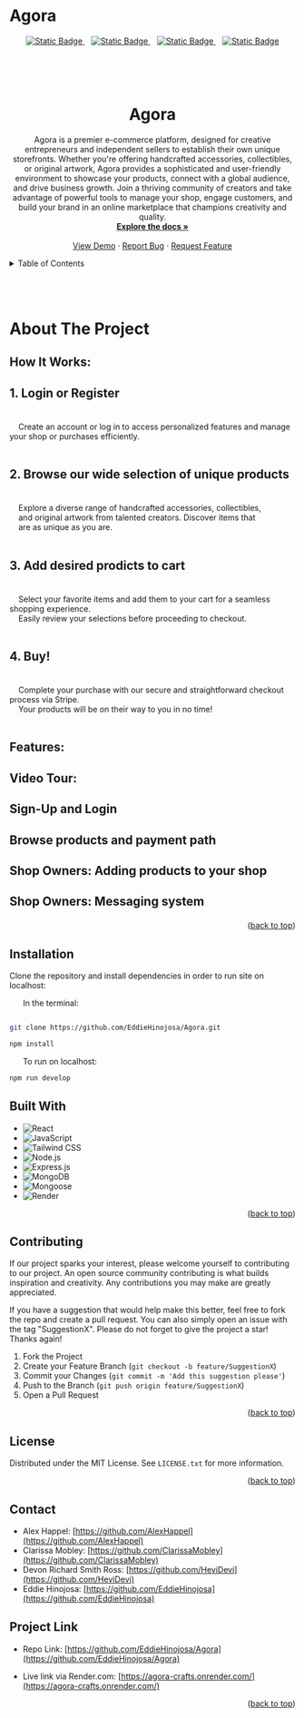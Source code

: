 # Agora

<div align="center">

  <a  href="https://github.com/EddieHinojosa/Agora/graphs/contributors">![Static Badge](https://img.shields.io/badge/Contributors-4-green)
  </a>
  &nbsp;&nbsp;
  <a href="https://github.com/EddieHinojosa/Agora/forks">![Static Badge](https://img.shields.io/badge/Forks-lightgreen)
  </a>
  &nbsp;&nbsp;
  <a href="https://github.com/EddieHinojosa/Agora/blob/main/LICENSE">![Static Badge](https://img.shields.io/badge/License-MIT-blue)
  </a>
  &nbsp;&nbsp;
  <a href="https://github.com/EddieHinojosa/Agora/issues/new?labels=bug&template=bug-report---.md">![Static Badge](https://img.shields.io/badge/Report_Bug-red)
  </a>
  
</div>

<br>
<br>
<br>


<div align="center">
  <a href="https://github.com/EddieHinojosa/Agora">
    <div align="center">

<!--  logo image -->

</div>
  </a>

  <h1 align="center">Agora</h1>

  <p align="center">
    Agora is a premier e-commerce platform, designed for creative entrepreneurs and independent sellers to establish their own unique storefronts. Whether you're offering handcrafted accessories, collectibles, or original artwork, Agora provides a sophisticated and user-friendly environment to showcase your products, connect with a global audience, and drive business growth. Join a thriving community of creators and take advantage of powerful tools to manage your shop, engage customers, and build your brand in an online marketplace that champions creativity and quality.
    <br />
    <a href="https://github.com/EddieHinojosa/Agora"><strong>Explore the docs »</strong></a>
    <br />
    <br />
    <a href="https://github.com/EddieHinojosa/Agora/">View Demo</a>
    ·
    <a href="https://github.com/EddieHinojosa/Agora/issues/new?labels=bug&template=bug-report---.md">Report Bug</a>
    ·
    <a href="https://github.com/EddieHinojosa/Agora/issues/new?labels=enhancement&template=feature-request---.md">Request Feature</a>
  </p>
</div>



<!-- TABLE OF CONTENTS -->
<details>
  <summary>Table of Contents</summary>
  <ol>
    <li>
      <a href="#about-the-project">About The Project</a>
      <ul>
        <li><a href="#how-it-works">How It Works</a></li>
        <li><a href="#features">Features</a></li>
        <li><a href="#video-tour">Video Tour</a></li>
        <li><a href="#installation">Installation</a></li>
      </ul>
    <li><a href="#contributing">Contributing</a></li>
    <li><a href="#license">License</a></li>
    <li><a href="#contact">Contact</a></li>
    <li><a href="#project-links">Project Links</a></li>
    <li><a href="#acknowledgments">Acknowledgments</a></li>
  </ol>
</details>

<br>
<br>
<br>


<!-- ABOUT THE PROJECT -->
# About The Project





## How It Works:

<h3 style="font-size: 1.5em;">1. Login or Register </h3>
  <p style="text-indent: 2em; white-space: pre-wrap;">
    Create an account or log in to access personalized features and manage your shop or purchases efficiently.
  </p>
<h3 style="font-size: 1.5em;">2. Browse our wide selection of unique products</h3> 
  <p style="text-indent: 2em; white-space: pre-wrap;">
    Explore a diverse range of handcrafted accessories, collectibles, 
    and original artwork from talented creators. Discover items that 
    are as unique as you are.
  </p>
<h3 style="font-size: 1.5em;">3. Add desired prodicts to cart</h3>
  <p style="text-indent: 2em; white-space: pre-wrap;">
    Select your favorite items and add them to your cart for a seamless shopping experience. 
    Easily review your selections before proceeding to checkout.
  </p>
<h3 style="font-size: 1.5em;">4. Buy!</h3>
  <p style="text-indent: 2em; white-space: pre-wrap;">
    Complete your purchase with our secure and straightforward checkout process via Stripe. 
    Your products will be on their way to you in no time!
  </p>




## Features:







## Video Tour:

<h3 style="font-size: 1.5em;">Sign-Up and Login </h3>



<h3 style="font-size: 1.5em;">Browse products and payment path </h3>



<h3 style="font-size: 1.5em;">Shop Owners: Adding products to your shop </h3>



<h3 style="font-size: 1.5em;">Shop Owners: Messaging system </h3>




<p align="right">(<a href="#readme-top">back to top</a>)</p>



## Installation
Clone the repository and install dependencies in order to run site on localhost:


&nbsp;&nbsp;&nbsp;&nbsp;&nbsp;&nbsp;In the terminal:
```bash

git clone https://github.com/EddieHinojosa/Agora.git

npm install

```
&nbsp;&nbsp;&nbsp;&nbsp;&nbsp;&nbsp;To run on localhost:
```bash
npm run develop
```




## Built With
- ![React](https://img.shields.io/badge/React-20232A?style=for-the-badge&logo=react&logoColor=61DAFB)
- ![JavaScript](https://img.shields.io/badge/JavaScript-F7DF1E?style=for-the-badge&logo=javascript&logoColor=black)
- ![Tailwind CSS](https://img.shields.io/badge/Tailwind%20CSS-38B2AC?style=for-the-badge&logo=tailwind-css&logoColor=white)
- ![Node.js](https://img.shields.io/badge/Node.js-43853D?style=for-the-badge&logo=node.js&logoColor=white)
- ![Express.js](https://img.shields.io/badge/Express.js-000000?style=for-the-badge&logo=express&logoColor=white)
- ![MongoDB](https://img.shields.io/badge/MongoDB-4EA94B?style=for-the-badge&logo=mongodb&logoColor=white)
- ![Mongoose](https://img.shields.io/badge/Mongoose-880000?style=for-the-badge&logo=mongoose&logoColor=white)
- ![Render](https://img.shields.io/badge/Render-46E3B7?style=for-the-badge&logo=render&logoColor=white)



<p align="right">(<a href="#readme-top">back to top</a>)</p>






<!-- CONTRIBUTING -->
## Contributing

If our project sparks your interest, please welcome yourself to contributing to our project. An open source community contributing is what builds inspiration and creativity. Any contributions you may make are greatly appreciated.

If you have a suggestion that would help make this better, feel free to fork the repo and create a pull request. You can also simply open an issue with the tag "SuggestionX".
Please do not forget to give the project a star! Thanks again!

1. Fork the Project
2. Create your Feature Branch (`git checkout -b feature/SuggestionX`)
3. Commit your Changes (`git commit -m 'Add this suggestion please'`)
4. Push to the Branch (`git push origin feature/SuggestionX`)
5. Open a Pull Request

<p align="right">(<a href="#readme-top">back to top</a>)</p>



<!-- LICENSE -->
## License

Distributed under the MIT License. See `LICENSE.txt` for more information.

<p align="right">(<a href="#readme-top">back to top</a>)</p>



<!-- CONTACT -->
## Contact

* Alex Happel: [https://github.com/AlexHappel](https://github.com/AlexHappel)
* Clarissa Mobley: [https://github.com/ClarissaMobley](https://github.com/ClarissaMobley)
* Devon Richard Smith Ross: [https://github.com/HeviDevi](https://github.com/HeviDevi)
* Eddie Hinojosa: [https://github.com/EddieHinojosa](https://github.com/EddieHinojosa)


## Project Link

* Repo Link: [https://github.com/EddieHinojosa/Agora](https://github.com/EddieHinojosa/Agora)

* Live link via Render.com: [https://agora-crafts.onrender.com/](https://agora-crafts.onrender.com/)


<p align="right">(<a href="#readme-top">back to top</a>)</p>
